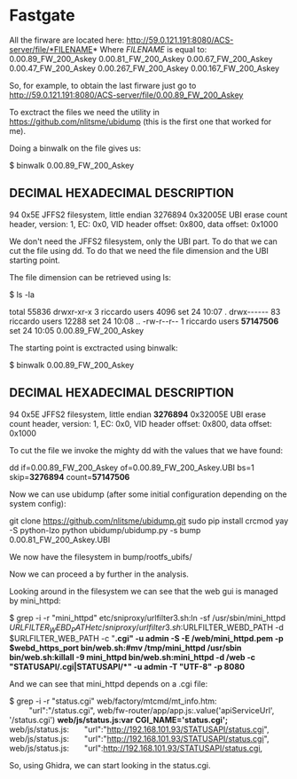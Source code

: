 # Fastgate

All the firware are located here: http://59.0.121.191:8080/ACS-server/file/*FILENAME*
Where *FILENAME* is equal to: 
0.00.89_FW_200_Askey
0.00.81_FW_200_Askey
0.00.67_FW_200_Askey
0.00.47_FW_200_Askey
0.00.267_FW_200_Askey
0.00.167_FW_200_Askey

So, for example, to obtain the last firware just go to http://59.0.121.191:8080/ACS-server/file/0.00.89_FW_200_Askey

To exctract the files we need the utility in https://github.com/nlitsme/ubidump (this is the first one that worked for me).

Doing a binwalk on the file gives us:

$ binwalk 0.00.89_FW_200_Askey

DECIMAL       HEXADECIMAL     DESCRIPTION
--------------------------------------------------------------------------------
94            0x5E            JFFS2 filesystem, little endian
3276894       0x32005E        UBI erase count header, version: 1, EC: 0x0, VID header offset: 0x800, data offset: 0x1000

We don't need the JFFS2 filesystem, only the UBI part. To do that we can cut the file using dd.
To do that we need the file dimension and the UBI starting point.

The file dimension can be retrieved using ls:

$ ls -la

total 55836
drwxr-xr-x  3 riccardo users     4096 set 24 10:07 .
drwx------ 83 riccardo users    12288 set 24 10:08 ..
-rw-r--r--  1 riccardo users **57147506** set 24 10:05 0.00.89_FW_200_Askey


The starting point is exctracted using binwalk:

$ binwalk 0.00.89_FW_200_Askey

DECIMAL       HEXADECIMAL     DESCRIPTION
--------------------------------------------------------------------------------
94            0x5E            JFFS2 filesystem, little endian
**3276894**       0x32005E        UBI erase count header, version: 1, EC: 0x0, VID header offset: 0x800, data offset: 0x1000

To cut the file we invoke the mighty dd with the values that we have found:

dd if=0.00.89_FW_200_Askey of=0.00.89_FW_200_Askey.UBI bs=1 skip=**3276894** count=**57147506**

Now we can use ubidump (after some initial configuration depending on the system config):

git clone https://github.com/nlitsme/ubidump.git
sudo pip install crcmod
yay -S python-lzo
python ubidump/ubidump.py -s bump 0.00.81_FW_200_Askey.UBI

We now have the filesystem in bump/rootfs_ubifs/

Now we can proceed a by further in the analysis.

Looking around in the filesystem we can see that the web gui is managed by mini_httpd:

$ grep -i -r "mini_httpd"
etc/sniproxy/urlfilter3.sh:ln -sf /usr/sbin/mini_httpd $URLFILTER_WEBD_PATH 
etc/sniproxy/urlfilter3.sh:$URLFILTER_WEBD_PATH -d $URLFILTER_WEB_PATH -c "**.cgi" -u admin -S -E /web/mini_httpd.pem -p $webd_https_port 
bin/web.sh:#mv /tmp/mini_httpd /usr/sbin 
bin/web.sh:killall -9 mini_httpd 
**bin/web.sh:mini_httpd -d /web -c "STATUSAPI/**.cgi|STATUSAPI/*" -u admin -T "UTF-8" -p 8080**

And we can see that mini_httpd depends on a .cgi file:

$ grep -i -r "status.cgi"
web/factory/mtcmd/mt_info.htm:          "url":"/status.cgi", 
web/fw-router/app/app.js:.value('apiServiceUrl', '/status.cgi') 
**web/js/status.js:var CGI_NAME='status.cgi';**
web/js/status.js:       "url":"http://192.168.101.93/STATUSAPI/status.cgi",
web/js/status.js:       "url":"http://192.168.101.93/STATUSAPI/status.cgi",
web/js/status.js:       "url":http://192.168.101.93/STATUSAPI/status.cgi,

So, using Ghidra, we can start looking in the status.cgi.




